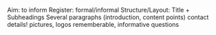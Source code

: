 Aim: to inform
Register: formal/informal
Structure/Layout: Title + Subheadings
				  Several paragraphs (introduction, content points)
				  contact details!
				  pictures, logos
				  rememberable, informative
				  questions